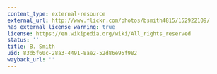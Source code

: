 ```yaml
---
content_type: external-resource
external_url: http://www.flickr.com/photos/bsmith4815/152922109/
has_external_license_warning: true
license: https://en.wikipedia.org/wiki/All_rights_reserved
status: ''
title: B. Smith
uid: 83d5f60c-28a3-4491-8ae2-52d86e95f982
wayback_url: ''
---
```

